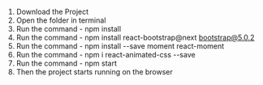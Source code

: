 1) Download the Project
2) Open the folder in terminal
3) Run the command - npm install
4) Run the command - npm install react-bootstrap@next bootstrap@5.0.2
5) Run the command - npm install --save moment react-moment
6) Run the command - npm i react-animated-css --save
7) Run the command - npm start
8) Then the project starts running on the browser
